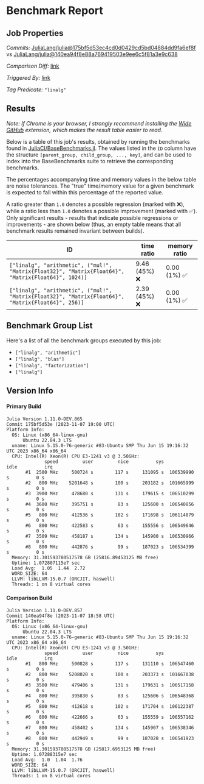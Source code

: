 # Benchmark Report

## Job Properties

*Commits:* [JuliaLang/julia@175bf5d53ec4cd0d0429cd5bd04884dd9fa6ef8f](https://github.com/JuliaLang/julia/commit/175bf5d53ec4cd0d0429cd5bd04884dd9fa6ef8f) vs [JuliaLang/julia@140ea94f8e88a769419503e9ee6c5f81a3e9c638](https://github.com/JuliaLang/julia/commit/140ea94f8e88a769419503e9ee6c5f81a3e9c638)

*Comparison Diff:* [link](https://github.com/JuliaLang/julia/compare/140ea94f8e88a769419503e9ee6c5f81a3e9c638..175bf5d53ec4cd0d0429cd5bd04884dd9fa6ef8f)

*Triggered By:* [link](https://github.com/JuliaLang/julia/pull/52038#issuecomment-1799716990)

*Tag Predicate:* `"linalg"`

## Results

*Note: If Chrome is your browser, I strongly recommend installing the [Wide GitHub](https://chrome.google.com/webstore/detail/wide-github/kaalofacklcidaampbokdplbklpeldpj?hl=en)
extension, which makes the result table easier to read.*

Below is a table of this job's results, obtained by running the benchmarks found in
[JuliaCI/BaseBenchmarks.jl](https://github.com/JuliaCI/BaseBenchmarks.jl). The values
listed in the `ID` column have the structure `[parent_group, child_group, ..., key]`,
and can be used to index into the BaseBenchmarks suite to retrieve the corresponding
benchmarks.

The percentages accompanying time and memory values in the below table are noise tolerances. The "true"
time/memory value for a given benchmark is expected to fall within this percentage of the reported value.

A ratio greater than `1.0` denotes a possible regression (marked with :x:), while a ratio less
than `1.0` denotes a possible improvement (marked with :white_check_mark:). Only significant results - results
that indicate possible regressions or improvements - are shown below (thus, an empty table means that all
benchmark results remained invariant between builds).

| ID | time ratio | memory ratio |
|----|------------|--------------|
| `["linalg", "arithmetic", ("mul!", "Matrix{Float32}", "Matrix{Float64}", "Matrix{Float64}", 1024)]` | 9.46 (45%) :x: | 0.00 (1%) :white_check_mark: |
| `["linalg", "arithmetic", ("mul!", "Matrix{Float32}", "Matrix{Float64}", "Matrix{Float64}", 256)]` | 2.39 (45%) :x: | 0.00 (1%) :white_check_mark: |

## Benchmark Group List

Here's a list of all the benchmark groups executed by this job:

- `["linalg", "arithmetic"]`
- `["linalg", "blas"]`
- `["linalg", "factorization"]`
- `["linalg"]`

## Version Info

#### Primary Build

```
Julia Version 1.11.0-DEV.865
Commit 175bf5d53e (2023-11-07 19:00 UTC)
Platform Info:
  OS: Linux (x86_64-linux-gnu)
      Ubuntu 22.04.3 LTS
  uname: Linux 5.15.0-76-generic #83-Ubuntu SMP Thu Jun 15 19:16:32 UTC 2023 x86_64 x86_64
  CPU: Intel(R) Xeon(R) CPU E3-1241 v3 @ 3.50GHz: 
              speed         user         nice          sys         idle          irq
       #1  2500 MHz     500724 s        117 s     131095 s  106539990 s          0 s
       #2   800 MHz    5201648 s        100 s     203182 s  101665999 s          0 s
       #3  3900 MHz     478680 s        131 s     179615 s  106510299 s          0 s
       #4  3600 MHz     395751 s         83 s     125600 s  106540856 s          0 s
       #5   800 MHz     412536 s        102 s     171698 s  106114879 s          0 s
       #6   800 MHz     422583 s         63 s     155556 s  106549646 s          0 s
       #7  3509 MHz     458187 s        134 s     145900 s  106530966 s          0 s
       #8   800 MHz     442876 s         99 s     187023 s  106534399 s          0 s
  Memory: 31.301593780517578 GB (25816.89453125 MB free)
  Uptime: 1.072807115e7 sec
  Load Avg:  1.05  1.44  2.72
  WORD_SIZE: 64
  LLVM: libLLVM-15.0.7 (ORCJIT, haswell)
  Threads: 1 on 8 virtual cores

```

#### Comparison Build

```
Julia Version 1.11.0-DEV.857
Commit 140ea94f8e (2023-11-07 18:58 UTC)
Platform Info:
  OS: Linux (x86_64-linux-gnu)
      Ubuntu 22.04.3 LTS
  uname: Linux 5.15.0-76-generic #83-Ubuntu SMP Thu Jun 15 19:16:32 UTC 2023 x86_64 x86_64
  CPU: Intel(R) Xeon(R) CPU E3-1241 v3 @ 3.50GHz: 
              speed         user         nice          sys         idle          irq
       #1   800 MHz     500828 s        117 s     131110 s  106547460 s          0 s
       #2   800 MHz    5208020 s        100 s     203373 s  101667038 s          0 s
       #3  3500 MHz     479406 s        131 s     179631 s  106517158 s          0 s
       #4   800 MHz     395830 s         83 s     125606 s  106548368 s          0 s
       #5   800 MHz     412618 s        102 s     171704 s  106122387 s          0 s
       #6   800 MHz     422666 s         63 s     155559 s  106557162 s          0 s
       #7   800 MHz     458402 s        134 s     145907 s  106538346 s          0 s
       #8   800 MHz     442949 s         99 s     187028 s  106541923 s          0 s
  Memory: 31.301593780517578 GB (25817.6953125 MB free)
  Uptime: 1.07288315e7 sec
  Load Avg:  1.0  1.04  1.76
  WORD_SIZE: 64
  LLVM: libLLVM-15.0.7 (ORCJIT, haswell)
  Threads: 1 on 8 virtual cores

```

